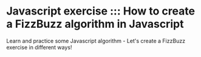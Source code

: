 # Javascript exercise ::: How to create a FizzBuzz algorithm in Javascript
Learn and practice some Javascript algorithm - Let's create a FizzBuzz exercise in different ways!
